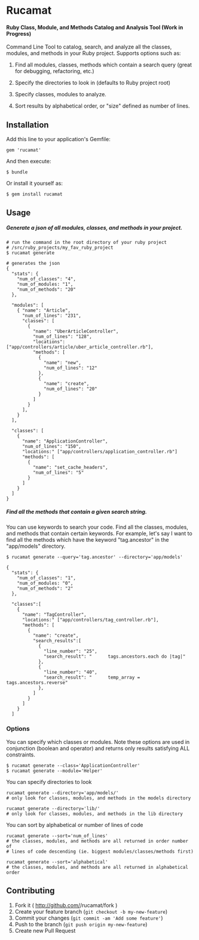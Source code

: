 # Rucamat
#### Ruby Class, Module, and Methods Catalog and Analysis Tool (Work in Progress)

Command Line Tool to catalog, search, and analyze all the classes, modules, and methods in your Ruby project.  Supports options such as:

1) Find all modules, classes, methods which contain a search query (great for debugging, refactoring, etc.)

2) Specify the directories to look in (defaults to Ruby project root)

3) Specify classes, modules to analyze.

4) Sort results by alphabetical order, or "size" defined as number of lines.

## Installation

Add this line to your application's Gemfile:

    gem 'rucamat'

And then execute:

    $ bundle

Or install it yourself as:

    $ gem install rucamat

## Usage

##### Generate a json of all modules, classes, and methods in your project.

```
# run the command in the root directory of your ruby project
# /src/ruby_projects/my_fav_ruby_project
$ rucamat generate

# generates the json
{
  "stats": {
    "num_of_classes": "4",
    "num_of_modules: "1",
    "num_of_methods": "20"
  },

  "modules": [
    { "name": "Article",
      "num_of_lines": "231",
      "classes": [
        {
          "name": "UberArticleController",
          "num_of_lines": "128",
          "locations": ["app/controllers/article/uber_article_controller.rb"],
          "methods": [ 
            { 
              "name": "new",
              "num_of_lines": "12"
            },
            {
              "name": "create",
              "num_of_lines": "20"
            }
          ]
        }
      ],      
    }
  ],

  "classes": [
    {
      "name": "ApplicationController",
      "num_of_lines": "150",
      "locations:" ["app/controllers/application_controller.rb"]
      "methods": [
        {
          "name": "set_cache_headers",
          "num_of_lines": "5"
        }
      ]
    }
  ]
}
```

##### Find all the methods that contain a given search string.
You can use keywords to search your code.  Find all the classes, modules, and methods that contain certain keywords.  For example, let's say I want to find all the methods which have the keyword "tag.ancestor" in the "app/models" directory.

```
$ rucamat generate --query='tag.ancestor' --directory='app/models'

{
  "stats": {
    "num_of_classes": "1",
    "num_of_modules: "0",
    "num_of_methods": "2"
  },

  "classes":[
    {
      "name": "TagController",
      "locations:" ["app/controllers/tag_controller.rb"],
      "methods": [
        {
          "name": "create",
          "search_results":[
            {
              "line_number": "25",
              "search_result": "      tags.ancestors.each do |tag|"
            },
            {
              "line_number": "40",
              "search_result": "      temp_array = tags.ancestors.reverse"
            },
          ]
        }
      ]
    }
  ]

```

### Options

You can specify which classes or modules.  Note these options are used in conjunction (boolean and operator) and returns only results satisfying ALL constraints.

```
$ rucamat generate --class='ApplicationController'
$ rucamat generate --module='Helper'
```

You can specify directories to look
```
rucamat generate --directory='app/models/'
# only look for classes, modules, and methods in the models directory

rucamat generate --directory='lib/'
# only look for classes, modules, and methods in the lib directory
```

You can sort by alphabetical or number of lines of code
```
rucamat generate --sort='num_of_lines'
# the classes, modules, and methods are all returned in order number of
# lines of code descending (ie. biggest modules/classes/methods first)

rucamat generate --sort='alphabetical'
# the classes, modules, and methods are all returned in alphabetical order
```

## Contributing

1. Fork it ( http://github.com/<my-github-username>/rucamat/fork )
2. Create your feature branch (`git checkout -b my-new-feature`)
3. Commit your changes (`git commit -am 'Add some feature'`)
4. Push to the branch (`git push origin my-new-feature`)
5. Create new Pull Request
